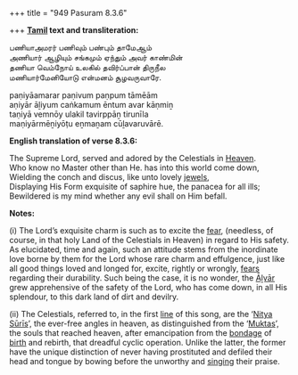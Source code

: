 +++
title = "949 Pasuram 8.3.6"

+++
**[Tamil](/definition/tamil#history "show Tamil definitions") text and transliteration:**

பணியாஅமரர் பணிவும் பண்பும் தாமேஆம்  
அணியார் ஆழியும் சங்கமும் ஏந்தும் அவர் காண்மின்  
தணியா வெம்நோய் உலகில் தவிர்ப்பான் திருநீல  
மணியார்மேனியோடு என்மனம் சூழவருவாரே.

paṇiyāamarar paṇivum paṇpum tāmēām  
aṇiyār āḻiyum caṅkamum ēntum avar kāṇmiṉ  
taṇiyā vemnōy ulakil tavirppāṉ tirunīla  
maṇiyārmēṉiyōṭu eṉmaṉam cūḻavaruvārē.

**English translation of verse 8.3.6:**

The Supreme Lord, served and adored by the Celestials in [Heaven](/definition/heaven#history "show Heaven definitions").  
Who know no Master other than He. has into this world come down,  
Wielding the conch and discus, like unto lovely [jewels](/definition/jewel#history "show jewels definitions"),  
Displaying His Form exquisite of saphire hue, the panacea for all ills;  
Bewildered is my mind whether any evil shall on Him befall.

**Notes:**

\(i\) The Lord’s exquisite charm is such as to excite the [fear](/definition/fear#history "show fear definitions"), (needless, of course, in that holy Land of the Celestials in Heaven) in regard to His safety. As elucidated, time and again, such an attitude stems from the inordinate love borne by them for the Lord whose rare charm and effulgence, just like all good things loved and longed for, excite, rightly or wrongly, [fears](/definition/fear#history "show fears definitions") regarding their durability. Such being the case, it is no wonder, the [Āḻvār](/definition/aḻvar#vaishnavism "show Āḻvār definitions") grew apprehensive of the safety of the Lord, who has come down, in all His splendour, to this dark land of dirt and devilry.

\(ii\) The Celestials, referred to, in the first [line](/definition/line#history "show line definitions") of this song, are the ‘[Nitya](/definition/nitya#vaishnavism "show Nitya definitions") [Sūrīs](/definition/suri#history "show Sūrīs definitions")’, the ever-free angles in heaven, as distinguished from the ‘[Muktas](/definition/mukta#vaishnavism "show Muktas definitions")’, the souls that reached heaven, after emancipation from the [bondage](/definition/bondage#history "show bondage definitions") of [birth](/definition/birth#history "show birth definitions") and rebirth, that dreadful cyclic operation. Unlike the latter, the former have the unique distinction of never having prostituted and defiled their head and tongue by bowing before the unworthy and [singing](/definition/singing#history "show singing definitions") their praise.


